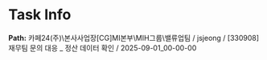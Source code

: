 # Task Info

**Path:** 카페24(주)\본사사업장\[CG]MI본부\MIH그룹\밸류업팀 / jsjeong / [330908] 재무팀 문의 대응 _ 정산 데이터 확인 / 2025-09-01_00-00-00


